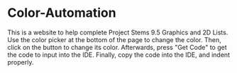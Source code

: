 # Color-Automation
This is a website to help complete Project Stems 9.5 Graphics and 2D Lists.  
Use the color picker at the bottom of the page to change the color.
Then, click on the button to change its color.
Afterwards, press "Get Code" to get the code to input into the IDE.
Finally, copy the code into the IDE, and indent properly.
